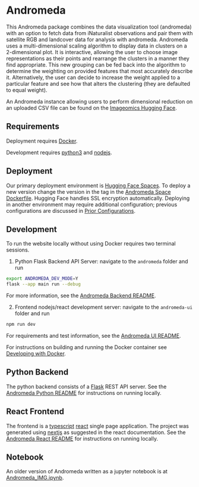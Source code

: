 # Andromeda
This Andromeda package combines the data visualization tool (andromeda) with an option to fetch data from iNaturalist observations and pair them with satellite RGB and landcover data for analysis with andromeda. Andromeda uses a multi-dimensional scaling algorithm to display data in clusters on a 2-dimensional plot. It is interactive, allowing the user to choose image representations as their points and rearrange the clusters in a manner they find appropriate. This new grouping can be fed back into the algorithm to determine the weighting on provided features that most accurately describe it. Alternatively, the user can decide to increase the weight applied to a particular feature and see how that alters the clustering (they are defaulted to equal weight).

An Andromeda instance allowing users to perform dimensional reduction on an uploaded CSV file can be found on the [Imageomics Hugging Face](https://huggingface.co/spaces/imageomics/Andromeda).


## Requirements
Deployment requires [Docker](https://www.docker.com/).

Development requires [python3](https://www.python.org/) and [nodejs](https://nodejs.org/).

## Deployment
Our primary deployment environment is [Hugging Face Spaces](https://huggingface.co/spaces/imageomics/Andromeda).
To deploy a new version change the version in the tag in the [Andromeda Space Dockerfile](https://huggingface.co/spaces/imageomics/Andromeda/blob/main/Dockerfile).
Hugging Face handles SSL encryption automatically. 
Deploying in another environment may require additional configuration; previous configurations are discussed in [Prior Configurations](https://github.com/Imageomics/Andromeda/wiki/Prior-Configurations).

## Development

To run the website locally without using Docker requires two terminal sessions.
1. Python Flask Backend API Server: navigate to the `andromeda` folder and run
```bash
export ANDROMEDA_DEV_MODE=Y
flask --app main run --debug
```
For more information, see the [Andromeda Backend README](https://github.com/Imageomics/Andromeda/blob/main/andromeda/README.md).

2. Frontend nodejs/react development server: navigate to the `andromeda-ui` folder and run
```bash
npm run dev
```
For requirements and test information, see the [Andromeda UI README](https://github.com/Imageomics/Andromeda/blob/main/andromeda-ui/README.md).

For instructions on building and running the Docker container see [Developing with Docker](https://github.com/Imageomics/Andromeda/wiki/Developing-with-Docker).

## Python Backend
The python backend consists of a [Flask](https://flask.palletsprojects.com/en/2.3.x/quickstart/#a-minimal-application) REST API server.
See the [Andromeda Python README](andromeda/README.md) for instructions on running locally.

## React Frontend
The frontend is a [typescript](https://www.typescriptlang.org/) [react](https://react.dev/) single page application.
The project was generated using [nextjs](https://nextjs.org/docs) as suggested in the react documentation.
See the [Andromeda React README](andromeda-ui/README.md) for instructions on running locally.

## Notebook
An older version of Andromeda written as a jupyter notebook is at [Andromeda_IMG.ipynb](Andromeda_IMG.ipynb).
